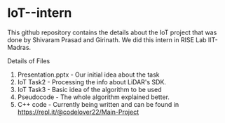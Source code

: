 # IoT--intern
This github repository contains the details about the IoT project that was done by Shivaram Prasad and Girinath. We did this intern in RISE Lab IIT-Madras.

Details of Files
1. Presentation.pptx - Our initial idea about the task
2. IoT Task2 - Processing the info about LiDAR's SDK.
3. IoT Task3 - Basic idea of the algorithm to be used
4. Pseudocode - The whole algorithm explained better.
5. C++ code - Currently being written and can be found in https://repl.it/@codelover22/Main-Project
